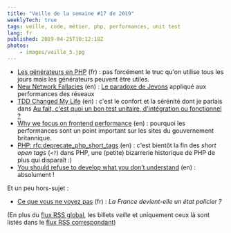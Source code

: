 ```yaml
---
title: "Veille de la semaine #17 de 2019"
weeklyTech: true
tags: veille, code, métier, php, performances, unit test
lang: fr
published: 2019-04-25T10:12:18Z
photos:
    - images/veille_5.jpg
---
```

* [Les générateurs en PHP](https://www.geek-directeur-technique.com/2019/04/18/les-generateurs-en-php) (fr)&nbsp;: pas forcément le truc qu'on utilise tous les jours mais les générateurs peuvent être utiles.
* [New Network Fallacies](https://timkadlec.com/remembers/2019-04-18-new-network-fallacies/) (en)&nbsp;: [Le paradoxe de Jevons](https://fr.wikipedia.org/wiki/Paradoxe_de_Jevons) appliqué aux performances des réseaux
* [TDD Changed My Life](https://medium.com/javascript-scene/tdd-changed-my-life-5af0ce099f80) (en)&nbsp;: c'est le confort et la sérénité dont je parlais dans [Au fait, c'est quoi un bon test unitaire, d'intégration ou fonctionnel ?](/post/bon-test-unitaire-integration-fonctionnel/)
* [Why we focus on frontend performance](https://technology.blog.gov.uk/2019/04/18/why-we-focus-on-frontend-performance/) (en)&nbsp;: pourquoi les performances sont un point important sur les sites du gouvernement britannique.
* [PHP: rfc:deprecate_php_short_tags](https://wiki.php.net/rfc/deprecate_php_short_tags) (en)&nbsp;: c'est bientôt la fin des *short open tags* (`<?`) dans PHP, une (petite) bizarrerie historique de PHP de plus qui disparaît :)
* [You should refuse to develop what you don’t understand](https://philippe.bourgau.net/you-should-refuse-to-develop-what-you-dont-understand/) (en)&nbsp;: absolument !

Et un peu hors-sujet&nbsp;:

* [Ce que vous ne voyez pas](https://reflets.info/articles/ce-que-vous-ne-voyez-pas) (fr)&nbsp;: _La France devient-elle un état policier ?_

(En plus du [flux RSS global](/rss.xml), les billets *veille*
et uniquement ceux là sont listés dans le [flux RSS correspondant](/rss/veille.xml))
